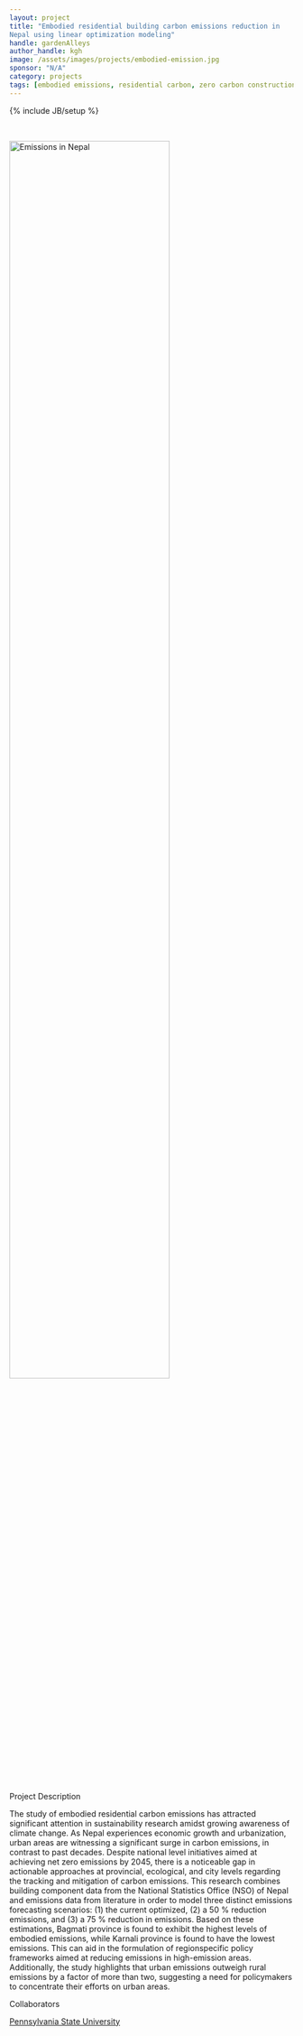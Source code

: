 ```yaml
---
layout: project
title: "Embodied residential building carbon emissions reduction in
Nepal using linear optimization modeling"
handle: gardenAlleys
author_handle: kgh
image: /assets/images/projects/embodied-emission.jpg
sponsor: "N/A"
category: projects
tags: [embodied emissions, residential carbon, zero carbon construction, linear programming]
---
```

{% include JB/setup %}

&nbsp;

<img src="/assets/images/projects/embodied-emission.jpg" alt="Emissions in Nepal" style="width:75%;"/>

<div class="bigspacer"></div>
<div class="head">Project Description</div>
<div class="spacer"></div>

The study of embodied residential carbon emissions has attracted significant attention in sustainability research amidst growing awareness of climate change. As Nepal experiences economic growth and urbanization, urban areas are witnessing a significant surge in carbon emissions, in contrast to past decades. Despite national level initiatives aimed at achieving net zero emissions by 2045, there is a noticeable gap in actionable approaches at provincial, ecological, and city
levels regarding the tracking and mitigation of carbon emissions. This research combines building component data from the National Statistics Office (NSO) of Nepal and emissions data from literature in order to model three distinct emissions forecasting scenarios: (1) the current optimized, (2) a 50 % reduction emissions, and (3) a 75 % reduction in emissions. Based on these estimations, Bagmati province is found to exhibit the highest levels of embodied emissions, while Karnali province is found to have the lowest emissions. This can aid in the formulation of regionspecific policy frameworks aimed at reducing emissions in high-emission areas. Additionally, the study highlights that urban emissions outweigh rural emissions by a factor of more than two, suggesting a need for policymakers to concentrate their efforts on urban areas. 

<div class="bigspacer"></div>
<div class="head">Collaborators</div>
<div class="spacer"></div>

[Pennsylvania State University](https://e5d5b488-5e15-419f-b502-d69aa4a04b7e.godaddysites.com/thermal-resilience)




